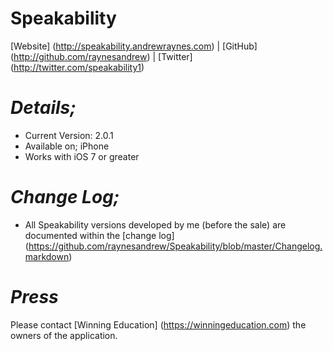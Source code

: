 Speakability
============

[Website] (http://speakability.andrewraynes.com) | [GitHub] (http://github.com/raynesandrew) | [Twitter] (http://twitter.com/speakability1)

***Details;***
====================================
* Current Version: 2.0.1
* Available on; iPhone
* Works with iOS 7 or greater

***Change Log;***
====================================
* All Speakability versions developed by me (before the sale) are documented within the [change log] (https://github.com/raynesandrew/Speakability/blob/master/Changelog.markdown)

***Press***
====================================
Please contact [Winning Education] (https://winningeducation.com) the owners of the application.
